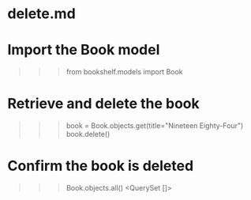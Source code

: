 # delete.md

# Import the Book model
>>> from bookshelf.models import Book

# Retrieve and delete the book
>>> book = Book.objects.get(title="Nineteen Eighty-Four")
>>> book.delete()

# Confirm the book is deleted
>>> Book.objects.all()
<QuerySet []>
